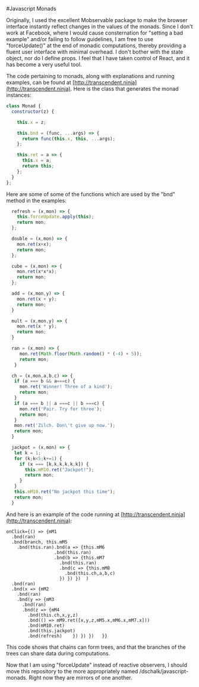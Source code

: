 #Javascript Monads

Originally, I used the excellent Mobservable package to make the browser interface instantly reflect changes in the values of the monads. Since I don't work at Facebook, where I would cause consternation for "setting a bad example" and/or failing to follow guidelines, I am free to use "forceUpdate()" at the end of monadic computations, thereby providing a fluent user interface with minimal overhead. I don't bother with the state object, nor do I define props. I feel that I have taken control of React, and it has become a very useful tool.

The code pertaining to monads, along with explanations and running examples, can be found at [http://transcendent.ninja](http://transcendent.ninja). Here is the class that generates the monad instances:
```Javascript
class Monad {
  constructor(z) {

    this.x = z;

    this.bnd = (func, ...args) => {
      return func(this.x, this, ...args);
    };

    this.ret = a => {
      this.x = a;
      return this;
    };
  }
};
```
Here are some of some of the functions which are used by the "bnd" method in the examples:
```Javascript
  refresh = (x,mon) => {
    this.forceUpdate.apply(this);
    return mon;
  };

  double = (x,mon) => {
    mon.ret(x+x);
    return mon;
  };

  cube = (x,mon) => {
    mon.ret(x*x*x);
    return mon;
  };

  add = (x,mon,y) => {
    mon.ret(x + y);
    return mon;
  }

  mult = (x,mon,y) => {
    mon.ret(x * y);
    return mon;
  }

  ran = (x,mon) => {
     mon.ret(Math.floor(Math.random() * (-4) + 5));
     return mon;
   }

  ch = (x,mon,a,b,c) => {
   if (a === b && a===c) {
     mon.ret('Winner! Three of a kind');
     return mon;
   }
   if (a === b || a ===c || b ===c) {
     mon.ret('Pair. Try for three');
     return mon;
   }
   mon.ret('Zilch. Don\'t give up now.');
   return mon;
  }

  jackpot = (x,mon) => {
   let k = 1;
   for (k;k<5;k+=1) {
     if (x === [k,k,k,k,k,k]) {
       this.mM10.ret("Jackpot!");
       return mon;
     }
   }
   this.mM10.ret("No jackpot this time");
   return mon;
  }
```
And here is an example of the code running at [http://transcendent.ninja](http://transcendent.ninja):
```
onClick={() => {mM1
  .bnd(ran)
  .bnd(branch, this.mM5
    .bnd(this.ran).bnd(a => {this.mM6
                  .bnd(this.ran)
                  .bnd(b => {this.mM7
                    .bnd(this.ran)
                    .bnd(c => {this.mM8
                      .bnd(this.ch,a,b,c)
                    }) }) })  )
  .bnd(ran)
  .bnd(x => {mM2
    .bnd(ran)
    .bnd(y => {mM3
      .bnd(ran)
      .bnd(z => {mM4
        .bnd(this.ch,x,y,z)
        .bnd(() => mM9.ret([x,y,z,mM5.x,mM6.x,mM7.x]))
        .bnd(mM10.ret)
        .bnd(this.jackpot)
        .bnd(refresh)    }) }) })   }}
```
This code shows that chains can form trees, and that the branches of the trees can share data during computations.

Now that I am using "forceUpdate" instead of reactive observers, I should move this repository to the more appropriately named /dschalk/javascript-monads. Right now they are mirrors of one another.
